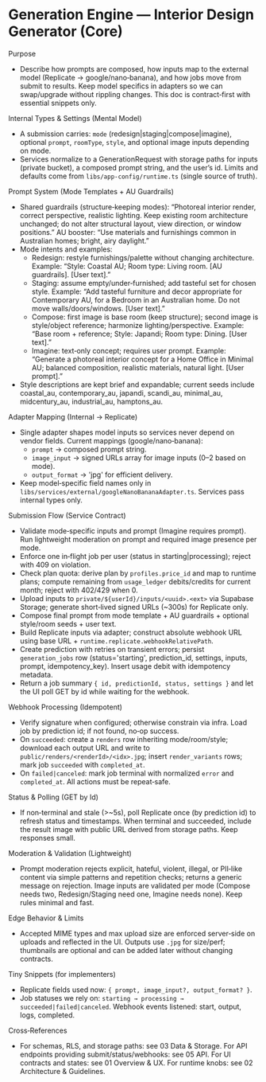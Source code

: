 # Generation Engine — Interior Design Generator (Core)

Purpose
- Describe how prompts are composed, how inputs map to the external model (Replicate → google/nano‑banana), and how jobs move from submit to results. Keep model specifics in adapters so we can swap/upgrade without rippling changes. This doc is contract‑first with essential snippets only.

Internal Types & Settings (Mental Model)
- A submission carries: `mode` (redesign|staging|compose|imagine), optional `prompt`, `roomType`, `style`, and optional image inputs depending on mode.
- Services normalize to a GenerationRequest with storage paths for inputs (private bucket), a composed prompt string, and the user’s id. Limits and defaults come from `libs/app-config/runtime.ts` (single source of truth).

Prompt System (Mode Templates + AU Guardrails)
- Shared guardrails (structure‑keeping modes): “Photoreal interior render, correct perspective, realistic lighting. Keep existing room architecture unchanged; do not alter structural layout, view direction, or window positions.” AU booster: “Use materials and furnishings common in Australian homes; bright, airy daylight.”
- Mode intents and examples:
  - Redesign: restyle furnishings/palette without changing architecture. Example: “Style: Coastal AU; Room type: Living room. [AU guardrails]. [User text].”
  - Staging: assume empty/under‑furnished; add tasteful set for chosen style. Example: “Add tasteful furniture and decor appropriate for Contemporary AU, for a Bedroom in an Australian home. Do not move walls/doors/windows. [User text].”
  - Compose: first image is base room (keep structure); second image is style/object reference; harmonize lighting/perspective. Example: “Base room + reference; Style: Japandi; Room type: Dining. [User text].”
  - Imagine: text‑only concept; requires user prompt. Example: “Generate a photoreal interior concept for a Home Office in Minimal AU; balanced composition, realistic materials, natural light. [User prompt].”
- Style descriptions are kept brief and expandable; current seeds include coastal_au, contemporary_au, japandi, scandi_au, minimal_au, midcentury_au, industrial_au, hamptons_au.

Adapter Mapping (Internal → Replicate)
- Single adapter shapes model inputs so services never depend on vendor fields. Current mappings (google/nano‑banana):
  - `prompt` → composed prompt string.
  - `image_input` → signed URLs array for image inputs (0–2 based on mode).
  - `output_format` → 'jpg' for efficient delivery.
- Keep model‑specific field names only in `libs/services/external/googleNanoBananaAdapter.ts`. Services pass internal types only.

Submission Flow (Service Contract)
- Validate mode‑specific inputs and prompt (Imagine requires prompt). Run lightweight moderation on prompt and required image presence per mode.
- Enforce one in‑flight job per user (status in starting|processing); reject with 409 on violation.
- Check plan quota: derive plan by `profiles.price_id` and map to runtime plans; compute remaining from `usage_ledger` debits/credits for current month; reject with 402/429 when 0.
- Upload inputs to `private/${userId}/inputs/<uuid>.<ext>` via Supabase Storage; generate short‑lived signed URLs (~300s) for Replicate only.
- Compose final prompt from mode template + AU guardrails + optional style/room seeds + user text.
- Build Replicate inputs via adapter; construct absolute webhook URL using base URL + `runtime.replicate.webhookRelativePath`.
- Create prediction with retries on transient errors; persist `generation_jobs` row (status='starting', prediction_id, settings, inputs, prompt, idempotency_key). Insert usage debit with idempotency metadata.
- Return a job summary `{ id, predictionId, status, settings }` and let the UI poll GET by id while waiting for the webhook.

Webhook Processing (Idempotent)
- Verify signature when configured; otherwise constrain via infra. Load job by prediction id; if not found, no‑op success.
- On `succeeded`: create a `renders` row inheriting mode/room/style; download each output URL and write to `public/renders/<renderId>/<idx>.jpg`; insert `render_variants` rows; mark job `succeeded` with `completed_at`.
- On `failed|canceled`: mark job terminal with normalized `error` and `completed_at`. All actions must be repeat‑safe.

Status & Polling (GET by Id)
- If non‑terminal and stale (>~5s), poll Replicate once (by prediction id) to refresh status and timestamps. When terminal and succeeded, include the result image with public URL derived from storage paths. Keep responses small.

Moderation & Validation (Lightweight)
- Prompt moderation rejects explicit, hateful, violent, illegal, or PII‑like content via simple patterns and repetition checks; returns a generic message on rejection. Image inputs are validated per mode (Compose needs two, Redesign/Staging need one, Imagine needs none). Keep rules minimal and fast.

Edge Behavior & Limits
- Accepted MIME types and max upload size are enforced server‑side on uploads and reflected in the UI. Outputs use `.jpg` for size/perf; thumbnails are optional and can be added later without changing contracts.

Tiny Snippets (for implementers)
- Replicate fields used now: `{ prompt, image_input?, output_format? }`.
- Job statuses we rely on: `starting → processing → succeeded|failed|canceled`. Webhook events listened: start, output, logs, completed.

Cross‑References
- For schemas, RLS, and storage paths: see 03 Data & Storage. For API endpoints providing submit/status/webhooks: see 05 API. For UI contracts and states: see 01 Overview & UX. For runtime knobs: see 02 Architecture & Guidelines.

